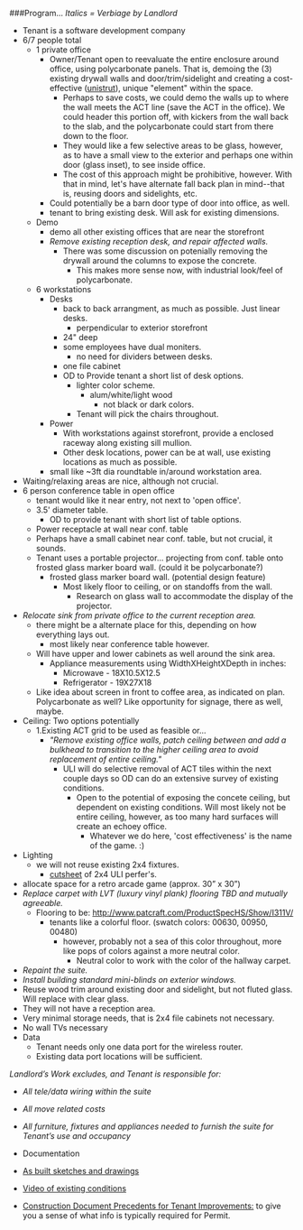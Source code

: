


###Program...
*Italics = Verbiage by Landlord*

- Tenant is a software development company
- 6/7 people total
	- 1 private office
		- Owner/Tenant open to reevaluate the entire enclosure around office, using polycarbonate panels.  That is,  demoing the (3) existing drywall walls and door/trim/sidelight and creating a cost-effective ([unistrut](https://www.google.com/search?q=unistrut&rlz=1C1CHFX_enUS591US591&biw=1920&bih=955&source=lnms&tbm=isch&sa=X&ved=0ahUKEwj-1eWwmfPMAhUm44MKHUEpBpIQ_AUICCgC)), unique "element" within the space.
			- Perhaps to save costs, we could demo the walls up to where the wall meets the ACT line (save the ACT in the office).  We could header this portion off, with kickers from the wall back to the slab, and the polycarbonate could start from there down to the floor.
			- They would like a few selective areas to be glass, however, as to have a small view to the exterior and perhaps one within door (glass inset), to see inside office.
			- The cost of this approach might be prohibitive, however.  With that in mind, let's have alternate fall back plan in mind--that is, reusing doors and sidelights, etc.
		- Could potentially be a barn door type of door into office, as well.
		- tenant to bring existing desk.  Will ask for existing dimensions.
	- Demo
		- demo all other existing offices that are near the storefront
		- *Remove existing reception desk, and repair affected walls.*
			- There was some discussion on potenially removing the drywall around the columns to expose the concrete.
				- This makes more sense now, with industrial look/feel of polycarbonate.
	- 6 workstations
		- Desks
			- back to back arrangment, as much as possible.  Just linear desks.
				- perpendicular to exterior storefront
			- 24" deep
			- some employees have dual moniters.
				- no need for dividers between desks.
			- one file cabinet
			- OD to Provide tenant a short list of desk options.
				- lighter color scheme.
					- alum/white/light wood
						- not black or dark colors.
				- Tenant will pick the chairs throughout.
		- Power
			- With workstations against storefront, provide a enclosed raceway along existing sill mullion.
			- Other desk locations, power can be at wall, use existing locations as much as possible.
		- small like ~3ft dia roundtable in/around workstation area.
- Waiting/relaxing areas are nice, although not crucial.
- 6 person conference table in open office
	- tenant would like it near entry, not next to 'open office'.
	- 3.5' diameter table.
		- OD to provide tenant with short list of table options.
	- Power receptacle at wall near conf. table
	- Perhaps have a small cabinet near conf. table, but not crucial, it sounds.
	- Tenant uses a portable projector... projecting from conf. table onto frosted glass marker board wall. (could it be polycarbonate?)
		- frosted glass marker board wall. (potential design feature)
			- Most likely floor to ceiling, or on standoffs from the wall.
				- Research on glass wall to accommodate the display of the projector.
- *Relocate sink from private office to the current reception area.*
	- there might be a alternate place for this, depending on how everything lays out.
		- most likely near conference table however.
	- Will have upper and lower cabinets as well around the sink area.
		- Appliance measurements using WidthXHeightXDepth in inches:
			- Microwave - 18X10.5X12.5
			- Refrigerator - 19X27X18
	- Like idea about screen in front to coffee area, as indicated on plan.  Polycarbonate as well?  Like opportunity for signage, there as well, maybe.
- Ceiling: Two options potentially
	- 1.Existing ACT grid to be used as feasible or...
		- *"Remove existing office walls, patch ceiling between and add a bulkhead to transition to the higher ceiling area to avoid replacement of entire ceiling."*
			-  ULI will do selective removal of ACT tiles within the next couple days so OD can do an extensive survey of existing conditions.
				- Open to the potential of exposing the concete ceiling, but dependent on existing conditions.  Will most likely not be entire ceiling, however, as too many hard surfaces will create an echoey office.
					- Whatever we do here, 'cost effectiveness' is the name of the game. :)
- Lighting
	 - we will not reuse existing 2x4 fixtures.
		 - [cutsheet](https://github.com/OpeningDesign/ULI-44_E_Mifflin-Suite_802/commit/8c1c49e9b9eb6095aef850356437160e85fc35ff) of 2x4 ULI perfer's.
- allocate space for a retro arcade game (approx. 30” x 30”)
- *Replace carpet with LVT (luxury vinyl plank) flooring TBD and mutually agreeable.* 
	- Flooring to be: http://www.patcraft.com/ProductSpecHS/Show/I311V/
		- tenants like a colorful floor. (swatch colors: 00630, 00950, 00480)
			- however, probably not a sea of this color throughout, more like pops of colors against a more neutral color. 
				- Neutral color to work with the color of the hallway carpet.
- *Repaint the suite.*
- *Install building standard mini-blinds on exterior windows.*
- Reuse wood trim around existing door and sidelight, but not fluted glass.  Will replace with clear glass.
- They will not have a reception area.
- Very minimal storage needs, that is 2x4 file cabinets not necessary.
- No wall TVs necessary
- Data
	- Tenant needs only one data port for the wireless router.
	- Existing data port locations will be sufficient.


 
 
*Landlord’s Work excludes, and Tenant is responsible for:*

- *All tele/data wiring within the suite*
- *All move related costs*
- *All furniture, fixtures and appliances needed to furnish the suite for Tenant’s use and occupancy*




- Documentation
 - [As built sketches and drawings]( https://github.com/OpeningDesign/ULI-44_E_Mifflin-Suite_802/tree/master/Research%20%26%20CA/Research%20%26%20Submittals/02%20-%20Existing%20Conditions)
 - [Video of existing conditions](https://www.youtube.com/watch?v=AyDF_qFapHA) 
 - [Construction Document Precedents for Tenant Improvements:](https://github.com/OpeningDesign/OD_Library/blob/master/Precedent%20Projects/Tenant%20Improvement/Tenant%20Improvement%20-%20Multiple%20Projects.pdf) to give you a sense of what info is typically required for Permit.



